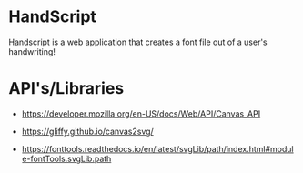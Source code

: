# HandScript
Handscript is a web application that creates a font file out of a user's handwriting!

# API's/Libraries
- https://developer.mozilla.org/en-US/docs/Web/API/Canvas_API

- https://gliffy.github.io/canvas2svg/

- https://fonttools.readthedocs.io/en/latest/svgLib/path/index.html#module-fontTools.svgLib.path
